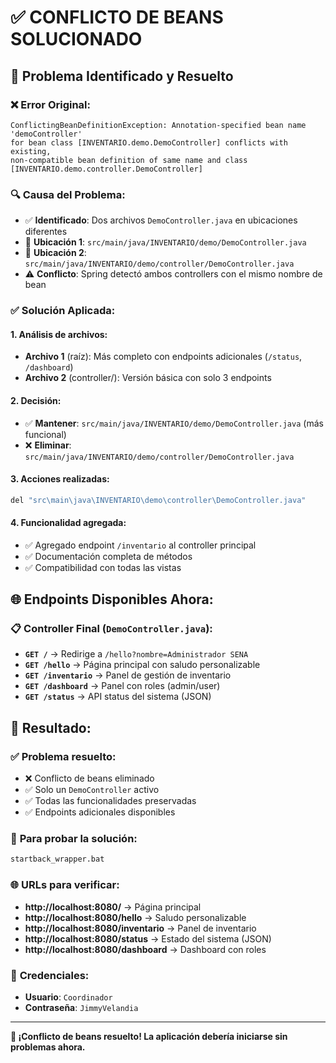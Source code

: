 # ✅ CONFLICTO DE BEANS SOLUCIONADO

## 🔧 Problema Identificado y Resuelto

### ❌ **Error Original:**
```
ConflictingBeanDefinitionException: Annotation-specified bean name 'demoController' 
for bean class [INVENTARIO.demo.DemoController] conflicts with existing, 
non-compatible bean definition of same name and class [INVENTARIO.demo.controller.DemoController]
```

### 🔍 **Causa del Problema:**
- ✅ **Identificado**: Dos archivos `DemoController.java` en ubicaciones diferentes
- 📁 **Ubicación 1**: `src/main/java/INVENTARIO/demo/DemoController.java`
- 📁 **Ubicación 2**: `src/main/java/INVENTARIO/demo/controller/DemoController.java`
- ⚠️ **Conflicto**: Spring detectó ambos controllers con el mismo nombre de bean

### ✅ **Solución Aplicada:**

#### 1. **Análisis de archivos:**
- **Archivo 1** (raíz): Más completo con endpoints adicionales (`/status`, `/dashboard`)
- **Archivo 2** (controller/): Versión básica con solo 3 endpoints

#### 2. **Decisión:**
- ✅ **Mantener**: `src/main/java/INVENTARIO/demo/DemoController.java` (más funcional)
- ❌ **Eliminar**: `src/main/java/INVENTARIO/demo/controller/DemoController.java`

#### 3. **Acciones realizadas:**
```bash
del "src\main\java\INVENTARIO\demo\controller\DemoController.java"
```

#### 4. **Funcionalidad agregada:**
- ✅ Agregado endpoint `/inventario` al controller principal
- ✅ Documentación completa de métodos
- ✅ Compatibilidad con todas las vistas

## 🌐 **Endpoints Disponibles Ahora:**

### 📋 **Controller Final (`DemoController.java`):**
- **`GET /`** → Redirige a `/hello?nombre=Administrador SENA`
- **`GET /hello`** → Página principal con saludo personalizable
- **`GET /inventario`** → Panel de gestión de inventario  
- **`GET /dashboard`** → Panel con roles (admin/user)
- **`GET /status`** → API status del sistema (JSON)

## 🚀 **Resultado:**

### ✅ **Problema resuelto:**
- ❌ Conflicto de beans eliminado
- ✅ Solo un `DemoController` activo
- ✅ Todas las funcionalidades preservadas
- ✅ Endpoints adicionales disponibles

### 🎯 **Para probar la solución:**
```bash
startback_wrapper.bat
```

### 🌐 **URLs para verificar:**
- **http://localhost:8080/** → Página principal
- **http://localhost:8080/hello** → Saludo personalizable
- **http://localhost:8080/inventario** → Panel de inventario
- **http://localhost:8080/status** → Estado del sistema (JSON)
- **http://localhost:8080/dashboard** → Dashboard con roles

### 🔐 **Credenciales:**
- **Usuario**: `Coordinador`
- **Contraseña**: `JimmyVelandia`

---

**🎉 ¡Conflicto de beans resuelto! La aplicación debería iniciarse sin problemas ahora.**
